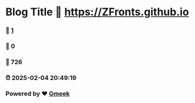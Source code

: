 # Blog Title :link: https://ZFronts.github.io 
### :page_facing_up: [1](https://ZFronts.github.io/tag.html) 
### :speech_balloon: 0 
### :hibiscus: 726 
### :alarm_clock: 2025-02-04 20:49:19 
### Powered by :heart: [Gmeek](https://github.com/Meekdai/Gmeek)
